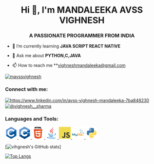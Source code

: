 <h1 align="center">Hi 👋, I'm MANDALEEKA AVSS VIGHNESH</h1>
<h3 align="center">A PASSIONATE PROGRAMMER FROM INDIA</h3>

- 🌱 I’m currently learning **JAVA SCRIPT REACT NATIVE**

- 💬 Ask me about **PYTHON,C,JAVA**

- 📫 How to reach me **vighneshmandaleeka@gmail.com
 
 <p align="left"> <a href="https://github.com/ryo-ma/github-profile-trophy"><img src="https://github-profile-trophy.vercel.app/?username=mavssvighnesh" alt="mavssvighnesh" /></a> </p>

 
<h3 align="left">Connect with me:</h3>
<p align="left">
<a href="https://www.linkedin.com/in/avss-vighnesh-mandaleeka-7ba848230"target="blank"><img align="center" src="https://user-images.githubusercontent.com/74038190/235294012-0a55e343-37ad-4b0f-924f-c8431d9d2483.gif" alt="https://www.linkedin.com/in/avss-vighnesh-mandaleeka-7ba848230" height="50" width="50" /></a>
<a href="https://instagram.com/vighnesh__sharma?igshid=NzZlODBkYWE4Ng==" target="blank"><img align="center" src="https://user-images.githubusercontent.com/74038190/235294013-a33e5c43-a01c-43f6-b44d-a406d8b4ab75.gif" alt="@vighnesh__sharma" height="50" width="50" /></a></p>


</p>
<h3 align="left">Languages and Tools:</h3>
<p align="left"> <a href="https://www.cprogramming.com/" target="_blank" rel="noreferrer"> <img src="https://raw.githubusercontent.com/devicons/devicon/master/icons/c/c-original.svg" alt="c" width="40" height="40"/> </a> <a href="https://www.w3schools.com/cpp/" target="_blank" rel="noreferrer"> <img src="https://raw.githubusercontent.com/devicons/devicon/master/icons/cplusplus/cplusplus-original.svg" alt="cplusplus" width="40" height="40"/> </a> <a height="40"/> </a> <a href="https://www.w3.org/html/" target="_blank" rel="noreferrer"> <img src="https://raw.githubusercontent.com/devicons/devicon/master/icons/html5/html5-original-wordmark.svg" alt="html5" width="40" height="40"/> </a> <a href="https://www.java.com" target="_blank" rel="noreferrer"> <img src="https://raw.githubusercontent.com/devicons/devicon/master/icons/java/java-original.svg" alt="java" width="40" height="40"/> </a> <a href="https://developer.mozilla.org/en-US/docs/Web/JavaScript" target="_blank" rel="noreferrer"> <img src="https://raw.githubusercontent.com/devicons/devicon/master/icons/javascript/javascript-original.svg" alt="javascript" width="40" height="40"/> </a> <a href="https://www.mysql.com/" target="_blank" rel="noreferrer"> <img src="https://raw.githubusercontent.com/devicons/devicon/master/icons/mysql/mysql-original-wordmark.svg" alt="mysql" width="40" height="40"/> </a> <a href="https://www.python.org" target="_blank" rel="noreferrer"> <img src="https://raw.githubusercontent.com/devicons/devicon/master/icons/python/python-original.svg" alt="python" width="40" height="40"/> 


</a></p>
<span> [![vihgnesh's GitHub stats](https://github-readme-stats.vercel.app/api?username=mavssvighnesh\&show_icons=true\&theme=radical)]




[![Top Langs](https://github-readme-stats.vercel.app/api/top-langs/?username=mavssvighnesh\&layout=pie)](https://github.com/mavssvighnesh/github-readme-stats)
